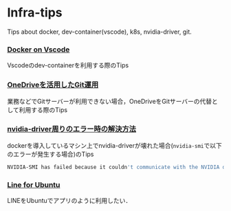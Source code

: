# Infra-tips
Tips about docker, dev-container(vscode), k8s, nvidia-driver, git.

### [Docker on Vscode](https://renya-kujirada.github.io/Infra-tips/tips_dev-container.html)

Vscodeのdev-containerを利用する際のTips

### [OneDriveを活用したGit運用](https://renya-kujirada.github.io/Infra-tips/tips_git.html)

業務などでGitサーバーが利用できない場合，OneDriveをGitサーバーの代替として利用する際のTips

### [nvidia-driver周りのエラー時の解決方法](https://renya-kujirada.github.io/Infra-tips/tips_nvidia_driver.html)

dockerを導入しているマシン上でnvidia-driverが壊れた場合(`nvidia-smi`で以下のエラーが発生する場合)のTips

```sh
NVIDIA-SMI has failed because it couldn't communicate with the NVIDIA driver. Make sure that the latest NVIDIA driver is installed and running.
```

### [Line for Ubuntu](https://renya-kujirada.github.io/Infra-tips/tips_line_for_ubuntu.html)

LINEをUbuntuでアプリのように利用したい．
